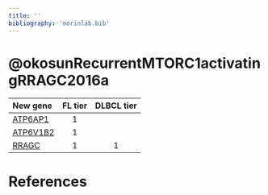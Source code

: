 ```yaml
---
title: ''
bibliography: 'morinlab.bib'
---
```


# @okosunRecurrentMTORC1activatingRRAGC2016a
|New gene|FL tier|DLBCL tier|
|:-|:-:|:-:|
|[ATP6AP1](ATP6AP1)|1 | |
|[ATP6V1B2](ATP6V1B2)|1 | |
|[RRAGC](RRAGC)|1 |1 |

# References

